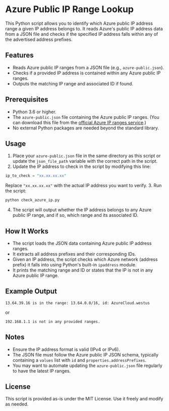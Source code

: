 # Azure Public IP Range Lookup

This Python script allows you to identify which Azure public IP address range a given IP address belongs to. It reads Azure's public IP address data from a JSON file and checks if the specified IP address falls within any of the advertised address prefixes.

## Features

- Reads Azure public IP ranges from a JSON file (e.g., `azure-public.json`).
- Checks if a provided IP address is contained within any Azure public IP ranges.
- Outputs the matching IP range and associated ID if found.


## Prerequisites

- Python 3.6 or higher.
- The `azure-public.json` file containing the Azure public IP ranges. (You can download this file from the [official Azure IP ranges service](https://www.microsoft.com/en-us/download/details.aspx?id=56519).)
- No external Python packages are needed beyond the standard library.


## Usage

1. Place your `azure-public.json` file in the same directory as this script or update the `json_file_path` variable with the correct path in the script.
2. Update the IP address to check in the script by modifying this line:

```python
ip_to_check = "xx.xx.xx.xx"
```

Replace `"xx.xx.xx.xx"` with the actual IP address you want to verify.
3. Run the script:

```bash
python check_azure_ip.py
```

4. The script will output whether the IP address belongs to any Azure public IP range, and if so, which range and its associated ID.

## How It Works

- The script loads the JSON data containing Azure public IP address ranges.
- It extracts all address prefixes and their corresponding IDs.
- Given an IP address, the script checks which Azure network (address prefix) it falls into using Python's built-in `ipaddress` module.
- It prints the matching range and ID or states that the IP is not in any Azure public IP range.


## Example Output

```
13.64.39.16 is in the range: 13.64.0.0/16, id: AzureCloud.westus
```

or

```
192.168.1.1 is not in any provided ranges.
```


## Notes

- Ensure the IP address format is valid (IPv4 or IPv6).
- The JSON file must follow the Azure public IP JSON schema, typically containing a `values` list with `id` and `properties.addressPrefixes`.
- You may want to automate updating the `azure-public.json` file regularly to have the latest IP ranges.


## License

This script is provided as-is under the MIT License. Use it freely and modify as needed.

